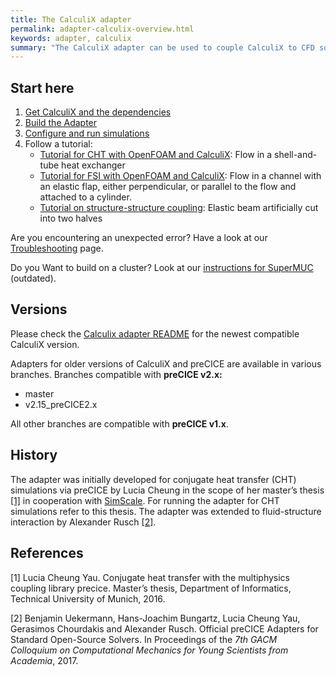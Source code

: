 ```yaml
---
title: The CalculiX adapter
permalink: adapter-calculix-overview.html
keywords: adapter, calculix
summary: "The CalculiX adapter can be used to couple CalculiX to CFD solvers for FSI or CHT application or even to couple CalculiX to itself."
---
```




## Start here

1. [Get CalculiX and the dependencies](adapter-calculix-get-calculix.html)
2. [Build the Adapter](adapter-calculix-get-adapter.html)
3. [Configure and run simulations](adapter-calculix-config.html)
4. Follow a tutorial:
   * [Tutorial for CHT with OpenFOAM and CalculiX](https://github.com/precice/precice/wiki/Tutorial-for-CHT-with-OpenFOAM-and-CalculiX): Flow in a shell-and-tube heat exchanger
   * [Tutorial for FSI with OpenFOAM and CalculiX](https://github.com/precice/precice/wiki/Tutorial-for-FSI-with-OpenFOAM-and-CalculiX): Flow in a channel with an elastic flap, either perpendicular, or parallel to the flow and attached to a cylinder.
   * [Tutorial on structure-structure coupling](https://github.com/precice/precice/wiki/Tutorial-for-SSI-with-CalculiX): Elastic beam artificially cut into two halves 

Are you encountering an unexpected error? Have a look at our [Troubleshooting](adapter-calculix-troubleshooting.html) page.

Do you Want to build on a cluster? Look at our [instructions for SuperMUC](adapter-calculix-supermuc.html) (outdated).

## Versions

Please check the [Calculix adapter README](https://github.com/precice/calculix-adapter/blob/master/README.md) for the newest compatible CalculiX version.

Adapters for older versions of CalculiX and preCICE are available in various branches. Branches compatible with **preCICE v2.x:**

* master
* v2.15_preCICE2.x

All other branches are compatible with **preCICE v1.x**.

## History

The adapter was initially developed for conjugate heat transfer (CHT) simulations via preCICE by Lucia Cheung in the scope of her master’s thesis [[1]](https://www5.in.tum.de/pub/Cheung2016_Thesis.pdf) in cooperation with [SimScale](https://www.simscale.com/). For running the adapter for CHT simulations refer to this thesis. The adapter was extended to fluid-structure interaction by Alexander Rusch [[2]](https://www.gacm2017.uni-stuttgart.de/registration/Upload/ExtendedAbstracts/ExtendedAbstract_0138.pdf).

## References

[1] Lucia Cheung Yau. Conjugate heat transfer with the multiphysics coupling library precice. Master’s thesis, Department of Informatics, Technical University of Munich, 2016.

[2] Benjamin Uekermann, Hans-Joachim Bungartz, Lucia Cheung Yau, Gerasimos Chourdakis and Alexander Rusch. Official preCICE Adapters for Standard Open-Source Solvers. In Proceedings of the _7th GACM Colloquium on Computational Mechanics for Young Scientists from Academia_, 2017.
